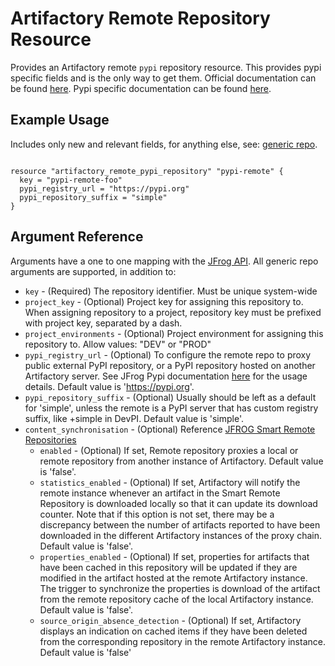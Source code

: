 # Artifactory Remote Repository Resource

Provides an Artifactory remote `pypi` repository resource. This provides pypi specific fields and is the only way to get them.
Official documentation can be found [here](https://www.jfrog.com/confluence/display/JFROG/Package+Management).
Pypi specific documentation can be found [here](https://www.jfrog.com/confluence/display/JFROG/PyPI+Repositories).

## Example Usage
Includes only new and relevant fields, for anything else, see: [generic repo](artifactory_remote_docker_repository.md).
```hcl

resource "artifactory_remote_pypi_repository" "pypi-remote" {
  key = "pypi-remote-foo"
  pypi_registry_url = "https://pypi.org"
  pypi_repository_suffix = "simple"
}
```

## Argument Reference

Arguments have a one to one mapping with the [JFrog API](https://www.jfrog.com/confluence/display/RTF/Repository+Configuration+JSON).
All generic repo arguments are supported, in addition to:

* `key` - (Required) The repository identifier. Must be unique system-wide
* `project_key` - (Optional) Project key for assigning this repository to. When assigning repository to a project, repository key must be prefixed with project key, separated by a dash.
* `project_environments` - (Optional) Project environment for assigning this repository to. Allow values: "DEV" or "PROD"
* `pypi_registry_url` - (Optional) To configure the remote repo to proxy public external PyPI repository, or a PyPI repository hosted on another Artifactory server. See JFrog Pypi documentation [here](https://www.jfrog.com/confluence/display/JFROG/PyPI+Repositories) for the usage details. Default value is 'https://pypi.org'.
* `pypi_repository_suffix` - (Optional) Usually should be left as a default for 'simple', unless the remote is a PyPI server that has custom registry suffix, like +simple in DevPI. Default value is 'simple'.
* `content_synchronisation` - (Optional) Reference [JFROG Smart Remote Repositories](https://www.jfrog.com/confluence/display/JFROG/Smart+Remote+Repositories)
  * `enabled` - (Optional) If set, Remote repository proxies a local or remote repository from another instance of Artifactory. Default value is 'false'.
  * `statistics_enabled` - (Optional) If set, Artifactory will notify the remote instance whenever an artifact in the Smart Remote Repository is downloaded locally so that it can update its download counter. Note that if this option is not set, there may be a discrepancy between the number of artifacts reported to have been downloaded in the different Artifactory instances of the proxy chain. Default value is 'false'.
  * `properties_enabled` - (Optional) If set, properties for artifacts that have been cached in this repository will be updated if they are modified in the artifact hosted at the remote Artifactory instance. The trigger to synchronize the properties is download of the artifact from the remote repository cache of the local Artifactory instance. Default value is 'false'.
  * `source_origin_absence_detection` - (Optional) If set, Artifactory displays an indication on cached items if they have been deleted from the corresponding repository in the remote Artifactory instance. Default value is 'false'
